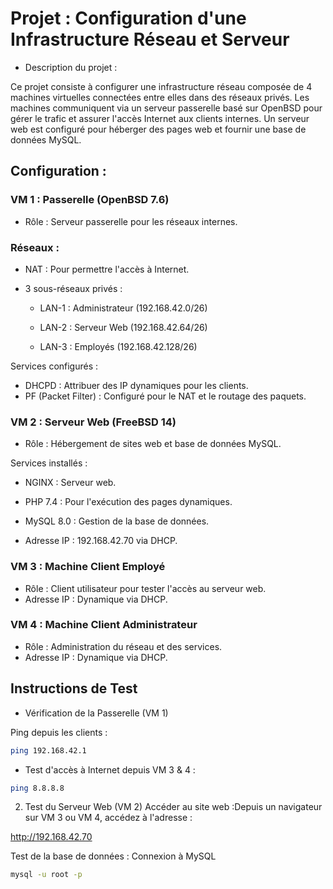 # Projet : Configuration d'une Infrastructure Réseau et Serveur

- Description du projet :

Ce projet consiste à configurer une infrastructure réseau composée de 4 machines virtuelles connectées entre elles dans des réseaux privés. Les machines communiquent via un serveur passerelle basé sur OpenBSD pour gérer le trafic et assurer l'accès Internet aux clients internes. Un serveur web est configuré pour héberger des pages web et fournir une base de données MySQL.

## Configuration :

### VM 1 : Passerelle (OpenBSD 7.6)
- Rôle : Serveur passerelle pour les réseaux internes.

### Réseaux :

- NAT : Pour permettre l'accès à Internet.

- 3 sous-réseaux privés :

  - LAN-1 : Administrateur (192.168.42.0/26)

  - LAN-2 : Serveur Web (192.168.42.64/26)

  - LAN-3 : Employés (192.168.42.128/26)

Services configurés :

- DHCPD : Attribuer des IP dynamiques pour les clients.
- PF (Packet Filter) : Configuré pour le NAT et le routage des paquets.

### VM 2 : Serveur Web (FreeBSD 14)

- Rôle : Hébergement de sites web et base de données MySQL.

Services installés :

- NGINX : Serveur web.

- PHP 7.4 : Pour l'exécution des pages dynamiques.

- MySQL 8.0 : Gestion de la base de données.

- Adresse IP : 192.168.42.70 via DHCP.

### VM 3 : Machine Client Employé
- Rôle : Client utilisateur pour tester l'accès au serveur web.
- Adresse IP : Dynamique via DHCP.

### VM 4 : Machine Client Administrateur
- Rôle : Administration du réseau et des services.
- Adresse IP : Dynamique via DHCP.

## Instructions de Test

- Vérification de la Passerelle (VM 1)

Ping depuis les clients :
```bash
ping 192.168.42.1
```
- Test d'accès à Internet depuis VM 3 & 4 :
```bash
ping 8.8.8.8
```

2. Test du Serveur Web (VM 2)
Accéder au site web :Depuis un navigateur sur VM 3 ou VM 4, accédez à l'adresse :

http://192.168.42.70

Test de la base de données : Connexion à MySQL

```bash
mysql -u root -p
```

